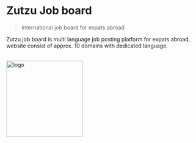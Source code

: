 # Zutzu Job board
> International job board for expats abroad

Zutzu job board is multi language job posting platform for expats abroad, website consist of approx. 10 domains with dedicated language.

<br>
<img src="https://zutzu.com/images/logo.svg" width="200" alt="logo"/>
